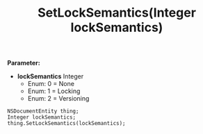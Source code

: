 ﻿---
uid: crmscript_ref_NSDocumentEntity_SetLockSemantics
title: SetLockSemantics(Integer lockSemantics)
intellisense: NSDocumentEntity.SetLockSemantics
keywords: NSDocumentEntity, GetLockSemantics
so.topic: reference
---



**Parameter:** 
 - **lockSemantics** Integer
     - Enum: 0 = None 
     - Enum: 1 = Locking 
     - Enum: 2 = Versioning 

```crmscript
NSDocumentEntity thing;
Integer lockSemantics;
thing.SetLockSemantics(lockSemantics);
```

